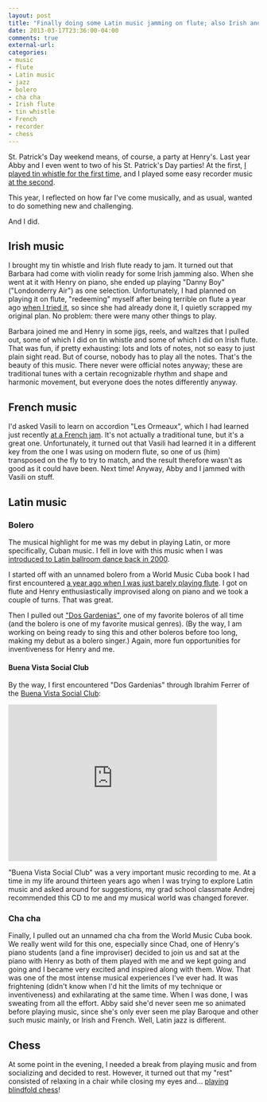 ```yaml
---
layout: post
title: "Finally doing some Latin music jamming on flute; also Irish and French"
date: 2013-03-17T23:36:00-04:00
comments: true
external-url: 
categories: 
- music
- flute
- Latin music
- jazz
- bolero
- cha cha
- Irish flute
- tin whistle
- French
- recorder
- chess
---
```

St. Patrick's Day weekend means, of course, a party at Henry's. Last year Abby and I even went to two of his St. Patrick's Day parties! At the first, [I played tin whistle for the first time](/blog/2012/03/17/st-patricks-day-party-playing-tin-whistle-and-flute/), and I played some easy recorder music [at the second](/blog/2012/03/30/a-delayed-st-patricks-day-party-playing-tin-whistle-and-alto-recorder/).

This year, I reflected on how far I've come musically, and as usual, wanted to do something new and challenging.

And I did.

<!--more-->

## Irish music

I brought my tin whistle and Irish flute ready to jam. It turned out that Barbara had come with violin ready for some Irish jamming also. When she went at it with Henry on piano, she ended up playing "Danny Boy" ("Londonderry Air") as one selection. Unfortunately, I had planned on playing it on flute, "redeeming" myself after being terrible on flute a year ago [when I tried it](/blog/2012/03/17/st-patricks-day-party-playing-tin-whistle-and-flute/), so since she had already done it, I quietly scrapped my original plan. No problem: there were many other things to play.

Barbara joined me and Henry in some jigs, reels, and waltzes that I pulled out, some of which I did on tin whistle and some of which I did on Irish flute. That was fun, if pretty exhausting: lots and lots of notes, not so easy to just plain sight read. But of course, nobody has to play all the notes. That's the beauty of this music. There never were official notes anyway; these are traditional tunes with a certain recognizable rhythm and shape and harmonic movement, but everyone does the notes differently anyway.

## French music

I'd asked Vasili to learn on accordion "Les Ormeaux", which I had learned just recently [at a French jam](/blog/2013/02/25/stepping-it-up-at-the-french-and-blues-jam/). It's not actually a traditional tune, but it's a great one. Unfortunately, it turned out that Vasili had learned it in a different key from the one I was using on modern flute, so one of us (him) transposed on the fly to try to match, and the result therefore wasn't as good as it could have been. Next time! Anyway, Abby and I jammed with Vasili on stuff.

## Latin music

### Bolero

The musical highlight for me was my debut in playing Latin, or more specifically, Cuban music. I fell in love with this music when I was [introduced to Latin ballroom dance back in 2000](/blog/2012/03/10/flute-loving-it-again.markdown/).

I started off with an unnamed bolero from a World Music Cuba book I had first encountered [a year ago when I was just barely playing flute](/blog/2012/02/22/flute-progress-still-hanging-in-there/). I got on flute and Henry enthusiastically improvised along on piano and we took a couple of turns. That was great.

Then I pulled out ["Dos Gardenias"](http://www.pbs.org/buenavista/music/songs/dos_gardenias.html), one of my favorite boleros of all time (and the bolero is one of my favorite musical genres). (By the way, I am working on being ready to sing this and other boleros before too long, making my debut as a bolero singer.) Again, more fun opportunities for inventiveness for Henry and me.

#### Buena Vista Social Club

By the way, I first encountered "Dos Gardenias" through Ibrahim Ferrer of the [Buena Vista Social Club](http://en.wikipedia.org/wiki/Buena_Vista_Social_Club_%28album%29):

<iframe width="420" height="315" src="http://www.youtube.com/embed/5pKW7qvYSHU" frameborder="0" allowfullscreen></iframe>

"Buena Vista Social Club" was a very important music recording to me. At a time in my life around thirteen years ago when I was trying to explore Latin music and asked around for suggestions, my grad school classmate Andrej recommended this CD to me and my musical world was changed forever.

### Cha cha

Finally, I pulled out an unnamed cha cha from the World Music Cuba book. We really went wild for this one, especially since Chad, one of Henry's piano students (and a fine improviser) decided to join us and sat at the piano with Henry as both of them played with me and we kept going and going and I became very excited and inspired along with them. Wow. That was one of the most intense musical experiences I've ever had. It was frightening (didn't know when I'd hit the limits of my technique or inventiveness) and exhilarating at the same time. When I was done, I was sweating from all the effort. Abby said she'd never seen me so animated before playing music, since she's only ever seen me play Baroque and other such music mainly, or Irish and French. Well, Latin jazz is different.

## Chess

At some point in the evening, I needed a break from playing music and from socializing and decided to rest. However, it turned out that my "rest" consisted of relaxing in a chair while closing my eyes and... [playing blindfold chess](/blog/2013/03/17/my-second-ever-blindfold-chess-game/)!
